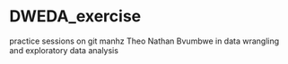 # DWEDA_exercise
practice sessions on git manhz Theo Nathan Bvumbwe in data wrangling and exploratory data analysis
